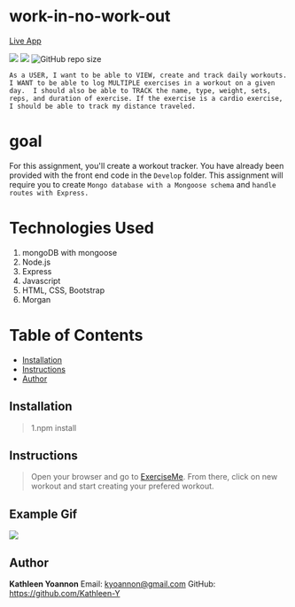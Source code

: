 # work-in-no-work-out
[Live App](https://herokuapp.com/)

![](https://img.shields.io/badge/WorkIn-start-181717?style=plastic&logo=mongoDB)
![](https://img.shields.io/badge/WorkOut-steps-181717?style=plastic&logo=fitbit)
![GitHub repo size](https://img.shields.io/github/repo-size/kathleen-y/work-in-no-work-out?logo=github)

` As a USER, I want to be able to VIEW, create and track daily workouts. 
I WANT to be able to log MULTIPLE exercises in a workout on a given day. 
I should also be able to TRACK the name, type, weight, sets, reps, and duration of exercise.
 If the exercise is a cardio exercise, I should be able to track my distance traveled. `

# goal
For this assignment, you'll create a workout tracker. You have already been provided with the front end code in the `Develop` folder. This assignment will require you to create `Mongo database with a Mongoose schema` and `handle routes with Express.`

# Technologies Used

1. mongoDB with mongoose
2. Node.js
3. Express
4. Javascript
5. HTML, CSS, Bootstrap
6. Morgan

# Table of Contents
* [Installation](#installation)
* [Instructions](#instructions)
* [Author](#author)

## Installation
> 1.npm install

## Instructions
> Open your browser and go to [ExerciseMe](https://.herokuapp.com/). From there, click on new workout and start creating your prefered workout.

## Example Gif
![](public/assets/images/_.gif)

## Author 

**Kathleen Yoannon**
Email: kyoannon@gmail.com
GitHub: https://github.com/Kathleen-Y



